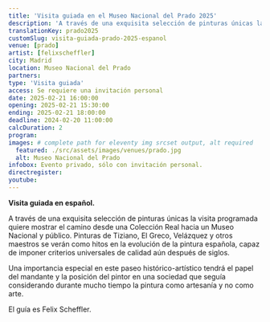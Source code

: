 ```yaml
---
title: 'Visita guiada en el Museo Nacional del Prado 2025'
description: 'A través de una exquisita selección de pinturas únicas la visita programada quiere mostrar el camino desde una Colección Real hacia un Museo Nacional y público.'
translationKey: prado2025
customSlug: visita-guiada-prado-2025-espanol
venue: [prado]
artist: [felixscheffler]
city: Madrid
location: Museo Nacional del Prado
partners:
type: 'Visita guiada'
access: Se requiere una invitación personal
date: 2025-02-21 16:00:00
opening: 2025-02-21 15:30:00
ending: 2025-02-21 18:00:00
deadline: 2024-02-20 11:00:00
calcDuration: 2
program:
images: # complete path for eleventy img srcset output, alt required
  featured: ./src/assets/images/venues/prado.jpg
  alt: Museo Nacional del Prado
infobox: Evento privado, sólo con invitación personal.
directregister:
youtube:
---
```


<strong>Visita guiada en español.</strong>

A través de una exquisita selección de pinturas únicas la visita programada quiere mostrar el camino desde una Colección Real hacia un Museo Nacional y público. Pinturas de Tiziano, El Greco, Velázquez y otros maestros se verán como hitos en la evolución de la pintura española, capaz de imponer criterios universales de calidad aún después de siglos.

Una importancia especial en este paseo histórico-artístico tendrá el papel del mandante y la posición del pintor en una sociedad que seguía considerando durante mucho tiempo la pintura como artesanía y no como arte.

El guía es Felix Scheffler.
